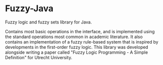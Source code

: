 # Fuzzy-Java
Fuzzy logic and fuzzy sets library for Java.

Contains most basic operations in the interface, and is implemented using the standard operations most common in academic literature. 
It also contains an implementation of a fuzzy rule-based system that is inspired by developments in the first-order fuzzy logic. 
This library was developed alongside writing a paper called "Fuzzy Logic Programming - A Simple Definition" for Utrecht University.
